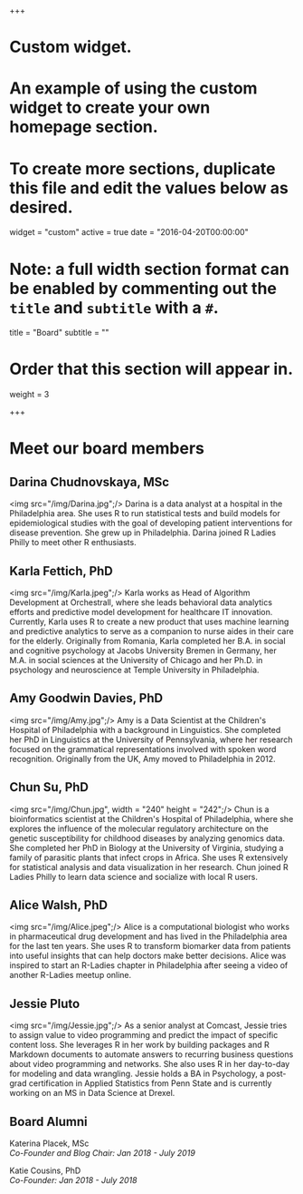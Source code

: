 +++
# Custom widget.
# An example of using the custom widget to create your own homepage section.
# To create more sections, duplicate this file and edit the values below as desired.
widget = "custom"
active = true
date = "2016-04-20T00:00:00"

# Note: a full width section format can be enabled by commenting out the `title` and `subtitle` with a `#`.
title = "Board"
subtitle = ""

# Order that this section will appear in.
weight = 3

+++

# Meet our board members

## Darina Chudnovskaya, MSc
<img src="/img/Darina.jpg";/>
Darina is a data analyst at a hospital in the Philadelphia area. She uses R to run 
statistical tests and build models for epidemiological studies with the goal of developing
patient interventions for disease prevention. She grew up in Philadelphia. Darina joined 
R Ladies Philly to meet other R enthusiasts. 

## Karla Fettich, PhD 
<img src="/img/Karla.jpeg";/>
Karla works as Head of Algorithm Development at Orchestrall, where she leads behavioral data analytics efforts and predictive model development for healthcare IT innovation. Currently, Karla uses R to create a new product that uses machine learning and predictive analytics to serve as a companion to nurse aides in their care for the elderly. Originally from Romania, Karla completed her B.A. in social and cognitive psychology at Jacobs University Bremen in Germany, her M.A. in social sciences at the University of Chicago and her Ph.D. in psychology and neuroscience at Temple University in Philadelphia. 

## Amy Goodwin Davies, PhD
<img src="/img/Amy.jpg";/>
Amy is a Data Scientist at the Children's Hospital of Philadelphia with a background in Linguistics. She completed her PhD in Linguistics at the University of Pennsylvania, where her research focused on the grammatical representations involved with spoken word recognition. Originally from the UK, Amy moved to Philadelphia in 2012.

## Chun Su, PhD
<img src="/img/Chun.jpg", width = "240" height = "242";/>
Chun is a bioinformatics scientist at the Children's Hospital of Philadelphia, where she explores the influence of the molecular regulatory architecture on the genetic susceptibility for childhood diseases by analyzing genomics data. She completed her PhD in Biology at the University of Virginia, studying a family of parasitic plants that infect crops in Africa. She uses R extensively for statistical analysis and data visualization in her research. Chun joined R Ladies Philly to learn data science and socialize with local R users.

## Alice Walsh, PhD
<img src="/img/Alice.jpeg";/>
Alice is a computational biologist who works in pharmaceutical drug development and has lived in the Philadelphia area for the last ten years. She uses R to transform biomarker data from patients into useful insights that can help doctors make better decisions. Alice was inspired to start an R-Ladies chapter in Philadelphia after seeing a video of another R-Ladies meetup online. 

## Jessie Pluto
<img src="/img/Jessie.jpg";/>
As a senior analyst at Comcast, Jessie tries to assign value to video programming and predict the impact of specific content loss. She leverages R in her work by building packages and R Markdown documents to automate answers to recurring business questions about video programming and networks. She also uses R in her day-to-day for modeling and data wrangling. Jessie holds a BA in Psychology, a post-grad certification in Applied Statistics from Penn State and is currently working on an MS in Data Science at Drexel. 

## Board Alumni
Katerina Placek, MSc  
*Co-Founder and Blog Chair: Jan 2018 - July 2019*

Katie Cousins, PhD  
*Co-Founder: Jan 2018 - July 2018*
